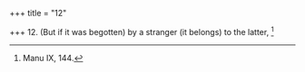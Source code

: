 +++
title = "12"

+++
12. (But if it was begotten) by a stranger (it belongs) to the latter, [^11] 


[^11]:  Manu IX, 144.
